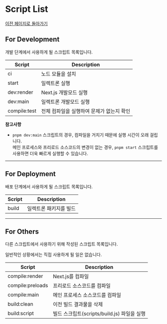 # Script List

[이전 페이지로 돌아가기](../README.md)

## For Development

개발 단계에서 사용하게 될 스크립트 목록입니다.

| Script       | Description                               |
| ------------ | ----------------------------------------- |
| ci           | 노드 모듈을 설치                          |
| start        | 일렉트론 실행                             |
| dev:render   | Next.js 개발모드 실행                     |
| dev:main     | 일렉트론 개발모드 실행                    |
| compile:test | 전체 컴파일을 실행하여 문제가 없는지 확인 |

**참고사항**

- `pnpm dev:main` 스크립트의 경우, 컴파일을 거치기 때문에 실행 시간이 오래 걸립니다.<br />
  메인 프로세스와 프리로드 소스코드의 변경이 없는 경우, `pnpm start` 스크립트를 사용하면 더욱 빠르게 실행할 수 있습니다.

---

## For Deployment

배포 단계에서 사용하게 될 스크립트 목록입니다.

| Script | Description            |
| ------ | ---------------------- |
| build  | 일렉트론 패키지를 빌드 |

---

## For Others

다른 스크립트에서 사용하기 위해 작성된 스크립트 목록입니다.

일반적인 상황에서는 직접 사용하게 될 일은 없습니다.

| Script           | Description                                 |
| ---------------- | ------------------------------------------- |
| compile:render   | Next.js를 컴파일                            |
| compile:preloads | 프리로드 소스코드를 컴파일                  |
| compile:main     | 메인 프로세스 소스코드를 컴파일             |
| build:clean      | 이전 빌드 결과물을 삭제                     |
| build:script     | 빌드 스크립트(scripts/build.js) 파일을 실행 |
